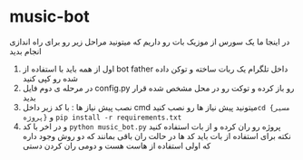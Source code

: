 # music-bot
در اینجا ما یک سورس از موزیک بات رو داریم که میتونید مراحل زیر رو برای راه اندازی انجام بدید
1. اول از همه باید با استفاده از bot father داخل تلگرام یک ربات ساخته و توکن داده شده رو کپی کنید
2. در مرحله ی دوم فایل config.py رو باز کرده و توکت رو در محل مشخص شده قرار بدید
3. نصب پیش نیاز ها : با کد زیر داخل cmd  میتونید پیش نیاز ها رو نصب کنید```cd {مسیر پروژه}``` و
```pip install -r requirements.txt```
5. و در اخر با کد  ```python music_bot.py``` پروژه رو ران کرده و از بات استفاده کنید
نکته برای استفاده از بات باید کد ها در حالت ران باقی بمانند که دو روش وجود داره که اولی استفاده از هاست هست و دومی ران کردن دستی

